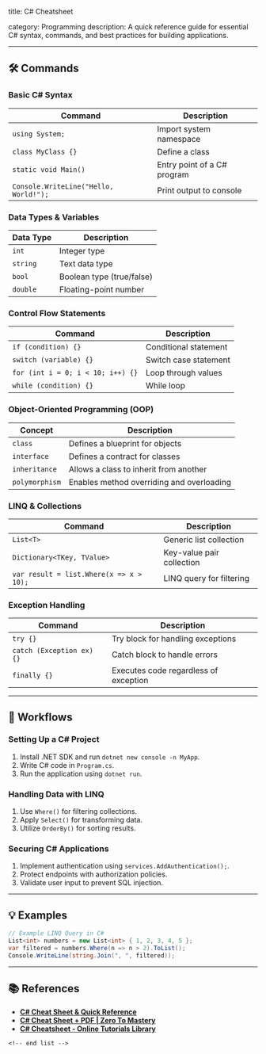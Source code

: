 title: C# Cheatsheet

category: Programming
description: A quick reference guide for essential C# syntax, commands, and best practices for building applications.

---

## 🛠️ Commands

### **Basic C# Syntax**

| Command                                 | Description                 |
| --------------------------------------- | --------------------------- |
| `using System;`                       | Import system namespace     |
| `class MyClass {}`                    | Define a class              |
| `static void Main()`                  | Entry point of a C# program |
| `Console.WriteLine("Hello, World!");` | Print output to console     |

### **Data Types & Variables**

| Data Type  | Description               |
| ---------- | ------------------------- |
| `int`    | Integer type              |
| `string` | Text data type            |
| `bool`   | Boolean type (true/false) |
| `double` | Floating-point number     |

### **Control Flow Statements**

| Command                             | Description           |
| ----------------------------------- | --------------------- |
| `if (condition) {}`               | Conditional statement |
| `switch (variable) {}`            | Switch case statement |
| `for (int i = 0; i < 10; i++) {}` | Loop through values   |
| `while (condition) {}`            | While loop            |

### **Object-Oriented Programming (OOP)**

| Concept          | Description                               |
| ---------------- | ----------------------------------------- |
| `class`        | Defines a blueprint for objects           |
| `interface`    | Defines a contract for classes            |
| `inheritance`  | Allows a class to inherit from another    |
| `polymorphism` | Enables method overriding and overloading |

### **LINQ & Collections**

| Command                                   | Description               |
| ----------------------------------------- | ------------------------- |
| `List<T>`                               | Generic list collection   |
| `Dictionary<TKey, TValue>`              | Key-value pair collection |
| `var result = list.Where(x => x > 10);` | LINQ query for filtering  |

### **Exception Handling**

| Command                     | Description                           |
| --------------------------- | ------------------------------------- |
| `try {}`                  | Try block for handling exceptions     |
| `catch (Exception ex) {}` | Catch block to handle errors          |
| `finally {}`              | Executes code regardless of exception |

---

## 🔄 Workflows

### **Setting Up a C# Project**

1. Install .NET SDK and run `dotnet new console -n MyApp`.
2. Write C# code in `Program.cs`.
3. Run the application using `dotnet run`.

### **Handling Data with LINQ**

1. Use `Where()` for filtering collections.
2. Apply `Select()` for transforming data.
3. Utilize `OrderBy()` for sorting results.

### **Securing C# Applications**

1. Implement authentication using `services.AddAuthentication();`.
2. Protect endpoints with authorization policies.
3. Validate user input to prevent SQL injection.

---

## 💡 Examples

```csharp
// Example LINQ Query in C#
List<int> numbers = new List<int> { 1, 2, 3, 4, 5 };
var filtered = numbers.Where(n => n > 2).ToList();
Console.WriteLine(string.Join(", ", filtered));
```

---

## 📚 References

- **[C# Cheat Sheet &amp; Quick Reference](https://quickref.me/cs.html)**
- **[C# Cheat Sheet + PDF | Zero To Mastery](https://zerotomastery.io/cheatsheets/csharp-cheat-sheet/)**
- **[C# Cheatsheet - Online Tutorials Library](https://www.tutorialspoint.com/csharp/csharp_cheatsheet.htm)**

```
<!-- end list -->
```
